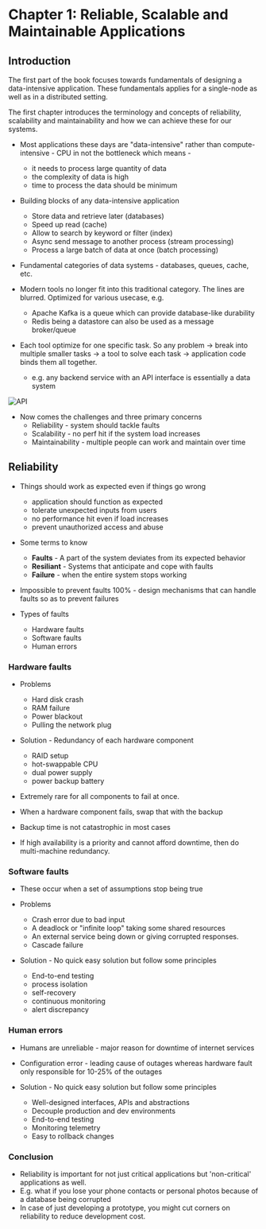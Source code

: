 # Chapter 1: Reliable, Scalable and Maintainable Applications


## Introduction
The first part of the book focuses towards fundamentals of designing a data-intensive application. These fundamentals applies for a single-node as well as in a distributed setting.

The first chapter introduces the terminology and concepts of reliability, scalability and maintainability and how we can achieve these for our systems.

* Most applications these days are "data-intensive" rather than compute-intensive - CPU in not the bottleneck which means -
    * it needs to process large quantity of data
    * the complexity of data is high
    * time to process the data should be minimum

* Building blocks of any data-intensive application
    * Store data and retrieve later (databases)
    * Speed up read (cache)
    * Allow to search by keyword or filter (index)
    * Async send message to another process (stream processing)
    * Process a large batch of data at once (batch processing)

* Fundamental categories of data systems - databases, queues, cache, etc.

* Modern tools no longer fit into this traditional category. The lines are blurred. Optimized for various usecase, e.g.
    * Apache Kafka is a queue which can provide database-like durability
    * Redis being a datastore can also be used as a message broker/queue

* Each tool optimize for one specific task. So any problem -> break into multiple smaller tasks -> a tool to solve each task -> application code binds them all together. 
    * e.g. any backend service with an API interface is essentially a data system
    

![API](https://i.imgur.com/3nJpjA5.jpgt)


* Now comes the challenges and three primary concerns
    * Reliability - system should tackle faults
    * Scalability - no perf hit if the system load increases
    * Maintainability - multiple people can work and maintain over time


## Reliability

* Things should work as expected even if things go wrong
    * application should function as expected
    * tolerate unexpected inputs from users
    * no performance hit even if load increases
    * prevent unauthorized access and abuse

* Some terms to know
    * **Faults** - A part of the system deviates from its expected behavior 
    * **Resiliant** - Systems that anticipate and cope with faults
    * **Failure** - when the entire system stops working

* Impossible to prevent faults 100% - design mechanisms that can handle faults so as to prevent failures

* Types of faults
    * Hardware faults
    * Software faults
    * Human errors
    
### Hardware faults

* Problems
    * Hard disk crash
    * RAM failure
    * Power blackout
    * Pulling the network plug


* Solution - Redundancy of each hardware component
    * RAID setup
    * hot-swappable CPU
    * dual power supply
    * power backup battery


*  Extremely rare for all components to fail at once.
* When a hardware component fails, swap that with the backup
* Backup time is not catastrophic in most cases
* If high availability is a priority and cannot afford downtime, then do multi-machine redundancy.

### Software faults

* These occur when a set of assumptions stop being true

* Problems
    * Crash error due to bad input
    * A deadlock or "infinite loop" taking some shared resources
    * An external service being down or giving corrupted responses.
    * Cascade failure


* Solution - No quick easy solution but follow some principles

    * End-to-end testing
    * process isolation
    * self-recovery
    * continuous monitoring
    * alert discrepancy


### Human errors

* Humans are unreliable - major reason for downtime of internet services
* Configuration error - leading cause of outages whereas hardware fault only responsible for 10-25% of the outages

* Solution - No quick easy solution but follow some principles
    * Well-designed interfaces, APIs and abstractions 
    * Decouple production and dev environments
    * End-to-end testing
    * Monitoring telemetry
    * Easy to rollback changes

### Conclusion

* Reliability is important for not just critical applications but 'non-critical' applications as well.
* E.g. what if you lose your phone contacts or personal photos because of a database being corrupted
* In case of just developing a prototype, you might cut corners on reliability to reduce development cost.